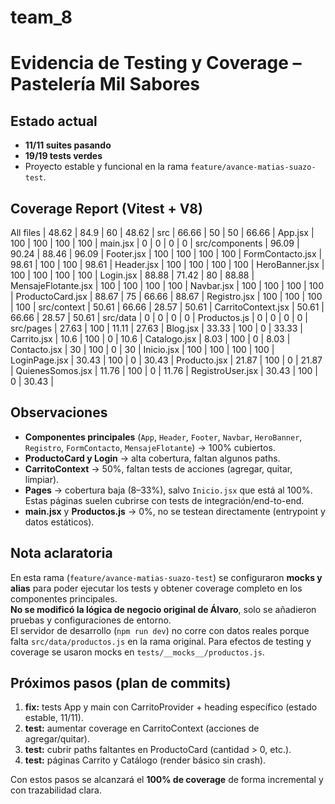 # team_8

# Evidencia de Testing y Coverage – Pastelería Mil Sabores

## Estado actual
- **11/11 suites pasando**
- **19/19 tests verdes**
- Proyecto estable y funcional en la rama `feature/avance-matias-suazo-test`.

## Coverage Report (Vitest + V8)

All files | 48.62 | 84.9 | 60 | 48.62 |
src | 66.66 | 50 | 50 | 66.66 |
App.jsx | 100 | 100 | 100 | 100 |
main.jsx | 0 | 0 | 0 | 0 |
src/components | 96.09 | 90.24 | 88.46 | 96.09 |
Footer.jsx | 100 | 100 | 100 | 100 |
FormContacto.jsx | 98.61 | 100 | 100 | 98.61 |
Header.jsx | 100 | 100 | 100 | 100 |
HeroBanner.jsx | 100 | 100 | 100 | 100 |
Login.jsx | 88.88 | 71.42 | 80 | 88.88 |
MensajeFlotante.jsx | 100 | 100 | 100 | 100 |
Navbar.jsx | 100 | 100 | 100 | 100 | ProductoCard.jsx |
88.67 | 75 | 66.66 | 88.67 |
Registro.jsx | 100 | 100 | 100 | 100 |
src/context | 50.61 | 66.66 | 28.57 | 50.61 |
CarritoContext.jsx | 50.61 | 66.66 | 28.57 | 50.61 |
src/data | 0 | 0 | 0 | 0 |
Productos.js | 0 | 0 | 0 | 0 |
src/pages | 27.63 | 100 | 11.11 | 27.63 |
Blog.jsx | 33.33 | 100 | 0 | 33.33 |
Carrito.jsx | 10.6 | 100 | 0 | 10.6 |
Catalogo.jsx | 8.03 | 100 | 0 | 8.03 |
Contacto.jsx | 30 | 100 | 0 | 30 |
Inicio.jsx | 100 | 100 | 100 | 100 |
LoginPage.jsx | 30.43 | 100 | 0 | 30.43 |
Producto.jsx | 21.87 | 100 | 0 | 21.87 |
QuienesSomos.jsx | 11.76 | 100 | 0 | 11.76 |
RegistroUser.jsx | 30.43 | 100 | 0 | 30.43 |


## Observaciones
- **Componentes principales** (`App`, `Header`, `Footer`, `Navbar`, `HeroBanner`, `Registro`, `FormContacto`, `MensajeFlotante`) → 100% cubiertos.
- **ProductoCard y Login** → alta cobertura, faltan algunos paths.
- **CarritoContext** → 50%, faltan tests de acciones (agregar, quitar, limpiar).
- **Pages** → cobertura baja (8–33%), salvo `Inicio.jsx` que está al 100%. Estas páginas suelen cubrirse con tests de integración/end-to-end.
- **main.jsx** y **Productos.js** → 0%, no se testean directamente (entrypoint y datos estáticos).

## Nota aclaratoria
En esta rama (`feature/avance-matias-suazo-test`) se configuraron **mocks y alias** para poder ejecutar los tests y obtener coverage completo en los componentes principales.  
**No se modificó la lógica de negocio original de Álvaro**, solo se añadieron pruebas y configuraciones de entorno.  
El servidor de desarrollo (`npm run dev`) no corre con datos reales porque falta `src/data/productos.js` en la rama original. Para efectos de testing y coverage se usaron mocks en `tests/__mocks__/productos.js`.

## Próximos pasos (plan de commits)
1. **fix:** tests App y main con CarritoProvider + heading específico (estado estable, 11/11).  
2. **test:** aumentar coverage en CarritoContext (acciones de agregar/quitar).  
3. **test:** cubrir paths faltantes en ProductoCard (cantidad > 0, etc.).  
4. **test:** páginas Carrito y Catálogo (render básico sin crash).  

Con estos pasos se alcanzará el **100% de coverage** de forma incremental y con trazabilidad clara.
